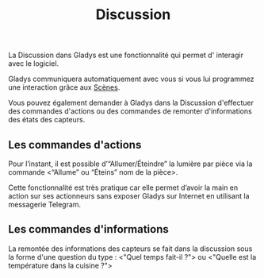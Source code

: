 ﻿---
id: intro
title: Discussion
sidebar_label: Intro
---

La Discussion dans Gladys est une fonctionnalité qui permet d' interagir avec le logiciel.

Gladys communiquera automatiquement avec vous si vous lui programmez une interaction grâce aux [Scènes](/fr/docs/scenes/send-a-message-action).

Vous pouvez également demander à Gladys dans la Discussion d'effectuer des commandes d'actions ou des commandes de remonter d'informations des états des capteurs.

## Les commandes d'actions

Pour l’instant, il est possible d’“Allumer/Éteindre” la lumière par pièce via la commande <“Allume” ou “Éteins” nom de la pièce>.

Cette fonctionnalité est très pratique car elle permet d’avoir la main en action sur ses actionneurs sans exposer Gladys sur Internet en utilisant la messagerie Telegram.

## Les commandes d'informations

La remontée des informations des capteurs se fait dans la discussion sous la forme d'une question du type : <"Quel temps fait-il ?"> ou <"Quelle est la température dans la cuisine ?">

